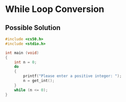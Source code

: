 # While Loop Conversion

## Possible Solution
```c
#include <cs50.h>
#include <stdio.h>

int main (void)
{
	int n = 0;
    do
    {
        printf("Please enter a positive integer: ");
        n = get_int();
    }
    while (n <= 0);
}

```